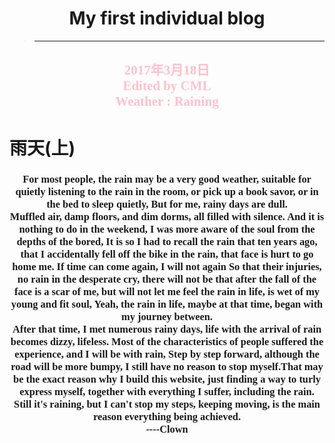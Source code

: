 <body>
<h1 style="text-align:center">
My first individual blog</h1>
<blockquote>
  <hr />
</blockquote>
<h2 style="font-family:verdana;text-align:center;color:pink">
2017年3月18日<br>
Edited by CML<br>
Weather : Raining<br>
</h2>
<h1 text-align="center">雨天(上)</h1>
<h3 style="font-family:verdana;text-align:center">
For most people, the rain may be a very good weather, suitable for quietly listening to the rain in the room, or pick up a book savor, or in the bed to sleep quietly,
But for me, rainy days are dull.<br>
Muffled air, damp floors, and dim dorms, all filled with silence. And it is nothing to do in the weekend, I was more aware of the soul from the depths of the bored,
It is so I had to recall the rain that ten years ago, that I accidentally fell off the bike in the rain, that face is hurt to go home me. If time can come again, I will not again
So that their injuries, no rain in the desperate cry, there will not be that after the fall of the face is a scar of me, but will not let me feel the rain in life, is wet of my young and fit soul,
Yeah, the rain in life, maybe at that time, began with my journey between.<br>
After that time, I met numerous rainy days, life with the arrival of rain becomes dizzy, lifeless. Most of the characteristics of people suffered the experience, and I will be with rain,
Step by step forward, although the road will be more bumpy, I still have no reason to stop myself.That may be the exact reason why I build
this website, just finding a way to turly express myself, together with everything I suffer, including the rain.<br>
Still it's raining, but I can't stop my steps, keeping moving, is the main reason everything being achieved.<br>
----Clown<br>
</h3>
</body>
